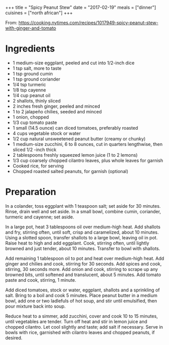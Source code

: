 +++
title = "Spicy Peanut Stew"
date = "2017-02-19"
meals = ["dinner"]
cuisines = ["north african"]
+++

From: https://cooking.nytimes.com/recipes/1017949-spicy-peanut-stew-with-ginger-and-tomato

# Ingredients

* 1 medium-size eggplant, peeled and cut into 1/2-inch dice
* 1 tsp salt, more to taste
* 1 tsp ground cumin
* 1 tsp ground coriander
* 1/4 tsp turmeric
* 1/8 tsp cayenne
* 1/4 cup peanut oil
* 2 shallots, thinly sliced
* 2 inches fresh ginger, peeled and minced
* 1 to 2 jalapeño chilies, seeded and minced
* 1 onion, chopped
* 1/3 cup tomato paste
* 1 small (14.5 ounce) can diced tomatoes, preferably roasted
* 4 cups vegetable stock or water
* 1/2 cup natural unsweetened peanut butter (creamy or chunky)
* 1 medium-size zucchini, 6 to 8 ounces, cut in quarters lengthwise, then sliced 1/2 -inch thick
* 2 tablespoons freshly squeezed lemon juice (1 to 2 lemons)
* 1/3 cup coarsely chopped cilantro leaves, plus whole leaves for garnish
* Cooked rice, for serving
* Chopped roasted salted peanuts, for garnish (optional)

# Preparation

In a colander, toss eggplant with 1 teaspoon salt; set aside for 30 minutes. Rinse, drain well and set aside. In a small bowl, combine cumin, coriander, turmeric and cayenne; set aside.

In a large pot, heat 3 tablespoons oil over medium-high heat. Add shallots and fry, stirring often, until soft, crisp and caramelized, about 10 minutes. Using a slotted spoon, transfer shallots to a large bowl, leaving oil in pot. Raise heat to high and add eggplant. Cook, stirring often, until lightly browned and just tender, about 10 minutes. Transfer to bowl with shallots.

Add remaining 1 tablespoon oil to pot and heat over medium-high heat. Add ginger and chilies and cook, stirring for 30 seconds. Add spices and cook, stirring, 30 seconds more. Add onion and cook, stirring to scrape up any browned bits, until softened and translucent, about 5 minutes. Add tomato paste and cook, stirring, 1 minute.

Add diced tomatoes, stock or water, eggplant, shallots and a sprinkling of salt. Bring to a boil and cook 5 minutes. Place peanut butter in a medium bowl, add one or two ladlefuls of hot soup, and stir until emulsified, then pour mixture back into soup.

Reduce heat to a simmer, add zucchini, cover and cook 10 to 15 minutes, until vegetables are tender. Turn off heat and stir in lemon juice and chopped cilantro. Let cool slightly and taste; add salt if necessary. Serve in bowls with rice, garnished with cilantro leaves and chopped peanuts, if desired.
